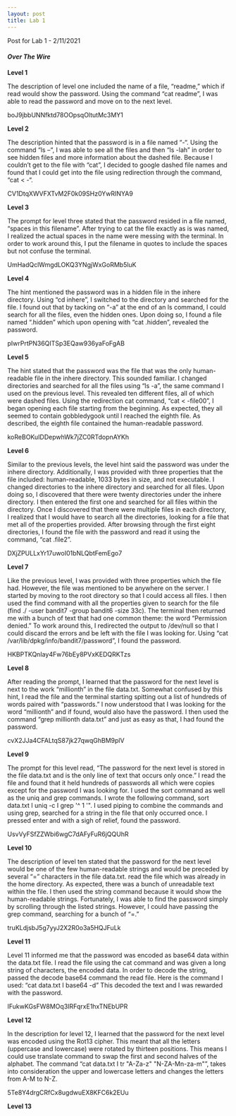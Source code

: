 ```yaml
---
layout: post
title: Lab 1
---
```


Post for Lab 1 - 2/11/2021


#### **_Over The Wire_** 

**Level 1**

The description of level one included the name of a file, “readme,” which if read would show the password. Using the command “cat readme”, I was able to read the password and move on to the next level.

boJ9jbbUNNfktd78OOpsqOltutMc3MY1

**Level 2**

The description hinted that the password is in a file named “-“. Using the command “ls –“, I was able to see all the files and then “ls -lah” in order to see hidden files and more information about the dashed file. Because I couldn’t get to the file with “cat”, I decided to google dashed file names and found that I could get into the file using redirection through the command, “cat < -“.

CV1DtqXWVFXTvM2F0k09SHz0YwRINYA9

**Level 3**

The prompt for level three stated that the password resided in a file named, “spaces in this filename”. After trying to cat the file exactly as is was named, I realized the actual spaces in the name were messing with the terminal. In order to work around this, I put the filename in quotes to include the spaces but not confuse the terminal.

UmHadQclWmgdLOKQ3YNgjWxGoRMb5luK

**Level 4**

The hint mentioned the password was in a hidden file in the inhere directory. Using “cd inhere”, I switched to the directory and searched for the file. I found out that by tacking on “-a” at the end of an ls command, I could search for all the files, even the hidden ones. Upon doing so, I found a file named “.hidden” which upon opening with “cat .hidden”, revealed the password. 

pIwrPrtPN36QITSp3EQaw936yaFoFgAB


**Level 5**

The hint stated that the password was the file that was the only human-readable file in the inhere directory. This sounded familiar. I changed directories and searched for all the files using “ls -a”, the same command I used on the previous level. This revealed ten different files, all of which were dashed files. Using the redirection cat command, “cat < -file00”, I began opening each file starting from the beginning. As expected, they all seemed to contain gobbledygook until I reached the eighth file. As described, the eighth file contained the human-readable password. 

koReBOKuIDDepwhWk7jZC0RTdopnAYKh


**Level 6**

Similar to the previous levels, the level hint said the password was under the inhere directory. Additionally, I was provided with three properties that the file included: human-readable, 1033 bytes in size, and not executable. I changed directories to the inhere directory and searched for all files. Upon doing so, I discovered that there were twenty directories under the inhere directory. I then entered the first one and searched for all files within the directory. Once I discovered that there were multiple files in each directory, I realized that I would have to search all the directories, looking for a file that met all of the properties provided. After browsing through the first eight directories, I found the file with the password and read it using the command, “cat .file2”.

DXjZPULLxYr17uwoI01bNLQbtFemEgo7

**Level 7**

Like the previous level, I was provided with three properties which the file had. However, the file was mentioned to be anywhere on the server. I started by moving to the root directory so that I could access all files. I then used the find command with all the properties given to search for the file (find ./ -user bandit7 -group bandit6 -size 33c). The terminal then returned me with a bunch of text that had one common theme: the word “Permission denied.” To work around this, I redirected the output to /dev/null so that I could discard the errors and be left with the file I was looking for. Using “cat /var/lib/dpkg/info/bandit7/password”, I found the password. 

HKBPTKQnIay4Fw76bEy8PVxKEDQRKTzs

**Level 8**

After reading the prompt, I learned that the password for the next level is next to the work “millionth” in the file data.txt. Somewhat confused by this hint, I read the file and the terminal starting spitting out a list of hundreds of words paired with “passwords.” I now understood that I was looking for the word “millionth” and if found, would also have the password. I then used the command “grep millionth data.txt” and just as easy as that, I had found the password. 

cvX2JJa4CFALtqS87jk27qwqGhBM9plV

**Level 9**

The prompt for this level read, “The password for the next level is stored in the file data.txt and is the only line of text that occurs only once.” I read the file and found that it held hundreds of passwords all which were copies except for the password I was looking for. I used the sort command as well as the uniq and grep commands. I wrote the following command, sort data.txt I uniq -c I grep '^ 1 '". I used piping to combine the commands and using grep, searched for a string in the file that only occurred once. I pressed enter and with a sigh of relief, found the password. 

UsvVyFSfZZWbi6wgC7dAFyFuR6jQQUhR

**Level 10**

The description of level ten stated that the password for the next level would be one of the few human-readable strings and would be preceded by several “=” characters in the file data.txt. read the file which was already in the home directory. As expected, there was a bunch of unreadable text within the file. I then used the string command because it would show the human-readable strings. Fortunately, I was able to find the password simply by scrolling through the listed strings. However, I could have passing the grep command, searching for a bunch of “=.”

truKLdjsbJ5g7yyJ2X2R0o3a5HQJFuLk

**Level 11**

Level 11 informed me that the password was encoded as base64 data within the data.txt file. I read the file using the cat command and was given a long string of characters, the encoded data. In order to decode the string, passed the decode base64 command the read file. Here is the command I used: “cat data.txt I base64 -d” This decoded the text and I was rewarded with the password. 

IFukwKGsFW8MOq3IRFqrxE1hxTNEbUPR 

**Level 12**

In the description for level 12, I learned that the password for the next level was encoded using the Rot13 cipher. This meant that all the letters (uppercase and lowercase) were rotated by thirteen positions. This means I could use translate command to swap the first and second halves of the alphabet. The command “cat data.txt I tr "A-Za-z" "N-ZA-Mn-za-m"”, takes into consideration the upper and lowercase letters and changes the letters from A-M to N-Z.

5Te8Y4drgCRfCx8ugdwuEX8KFC6k2EUu

**Level 13**





